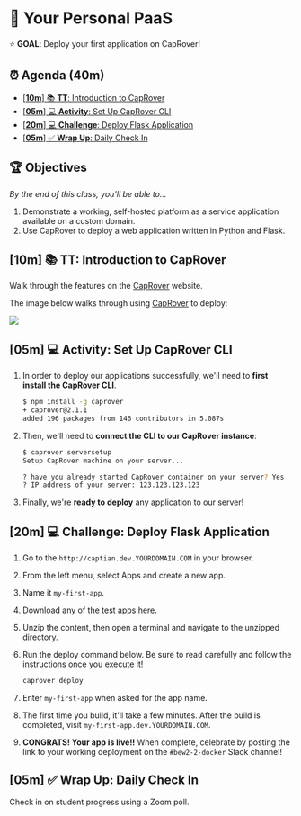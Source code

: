 <!-- Run as a slideshow: reveal-md README.md -w -->
# 🐳 Your Personal PaaS

⭐️ **GOAL**: Deploy your first application on CapRover!

<!-- omit in toc -->
## ⏰ Agenda (40m)

- [[**10m**] 📚 **TT**: Introduction to CapRover](#10m--tt-introduction-to-caprover)
- [[**05m**] 💻 **Activity**: Set Up CapRover CLI](#05m--activity-set-up-caprover-cli)
- [[**20m**] 💻 **Challenge**: Deploy Flask Application](#20m--challenge-deploy-flask-application)
- [[**05m**] ✅ **Wrap Up**: Daily Check In](#05m--wrap-up-daily-check-in)
<!-- > -->

<!-- omit in toc -->
## 🏆 Objectives

*By the end of this class, you'll be able to&hellip;*

1. Demonstrate a working, self-hosted platform as a service application available on a custom domain.
1. Use CapRover to deploy a web application written in Python and Flask.

<!-- > -->

## [**10m**] 📚 **TT**: Introduction to CapRover

Walk through the features on the [CapRover] website.

The image below walks through using [CapRover] to deploy:

<p><img src="https://caprover.com/img/captain-in-one-picture.png"></p>

<!-- > -->

## [**05m**] 💻 **Activity**: Set Up CapRover CLI

1. In order to deploy our applications successfully, we'll need to **first install the CapRover CLI**.

    ```sh
    $ npm install -g caprover
    + caprover@2.1.1
    added 196 packages from 146 contributors in 5.087s
    ```

1. Then, we'll need to **connect the CLI to our CapRover instance**:

    ```sh
    $ caprover serversetup
    Setup CapRover machine on your server...

    ? have you already started CapRover container on your server? Yes
    ? IP address of your server: 123.123.123.123
    ```

1. Finally, we're **ready to deploy** any application to our server!

<!-- > -->

## [**20m**] 💻 **Challenge**: Deploy Flask Application

1. Go to the `http://captian.dev.YOURDOMAIN.COM` in your browser.
1. From the left menu, select Apps and create a new app.
1. Name it `my-first-app`.
1. Download any of the [test apps here](https://github.com/caprover/caprover/tree/master/captain-sample-apps).
1. Unzip the content, then open a terminal and navigate to the unzipped directory.
1. Run the deploy command below. Be sure to read carefully and follow the instructions once you execute it!

    ```sh
    caprover deploy
    ```

1. Enter `my-first-app` when asked for the app name.
1. The first time you build, it'll take a few minutes. After the build is completed, visit `my-first-app.dev.YOURDOMAIN.COM`.
1. **CONGRATS! Your app is live!!** When complete, celebrate by posting the link to your working deployment on the `#bew2-2-docker` Slack channel!

<!-- > -->

## [**05m**] ✅ **Wrap Up**: Daily Check In

Check in on student progress using a Zoom poll.

<!-- > -->
<!-- do not edit below this line !-->
[Gradescope]: https://www.gradescope.com/courses/133579
[CapRover]: https://caprover.com
